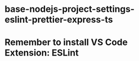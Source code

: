# base-nodejs-project-settings-eslint-prettier-express-ts

# Remember to install VS Code Extension: ESLint